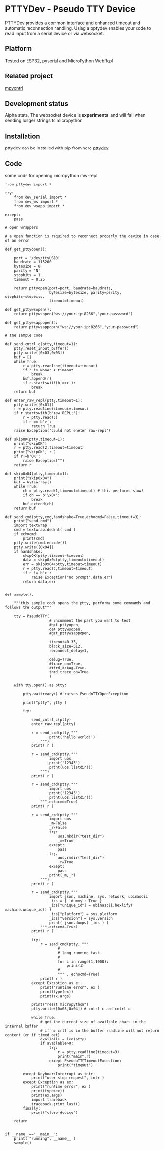 
# PTTYDev - Pseudo TTY Device

PTTYDev provides a common interface and enhanced timeout and automatic reconnection handling.
Using a pptydev enables your code to read input from a serial device or via websocket.

## Platform

Tested on ESP32, pyserial and MicroPython WebRepl

## Related project

[mpycntrl](https://github.com/kr-g/mpycntrl)


## Development status

Alpha state, 
The websocket device is __experimental__ and will fail when sending longer strings to micropython 

## Installation

pttydev can be installed with pip from here [pttydev](https://pypi.org/project/pttydev/)


## Code

some code for opening micropython raw-repl


    from pttydev import *

    try:
        from dev_serial import *
        from dev_ws import *
        from dev_wsapp import *

    except:
        pass

    # open wrappers

    # a open function is required to reconnect properly the device in case of an error

    def get_pttyopen():

        port = '/dev/ttyUSB0' 
        baudrate = 115200
        bytesize = 8
        parity = 'N'
        stopbits = 1
        timeout = 0.25

        return pttyopen(port=port, baudrate=baudrate,
                        bytesize=bytesize, parity=parity, stopbits=stopbits,
                        timeout=timeout)

    def get_pttywsopen():
        return pttywsopen("ws://your-ip:8266","your-password")

    def get_pttywsappopen():    
        return pttywsappopen("ws://your-ip:8266","your-password")

    # the sample code

    def send_cntrl_c(ptty,timeout=1):
        ptty.reset_input_buffer()
        ptty.write([0x03,0x03])
        buf = []
        while True:
            r = ptty.readline(timeout=timeout)
            if r is None: # timeout
                break
            buf.append(r)
            if r.startswith(b'>>>'):
                break
        return buf
            
    def enter_raw_repl(ptty,timeout=1):
        ptty.write([0x01])
        r = ptty.readline(timeout=timeout)
        if r.startswith(b'raw REPL;'):
            r = ptty.read(1)
            if r == b'>':
                return True
        raise Exception("could not eneter raw-repl")

    def skipOK(ptty,timeout=1):
        print("skipOK")
        r = ptty.read(2,timeout=timeout)
        print("skipOK", r )
        if r!=b'OK':
            raise Exception("")
        return r

    def skip0x04(ptty,timeout=1):
        print("skip0x04")
        buf = bytearray()
        while True:
            ch = ptty.read(1,timeout=timeout) # this performs slow!
            if ch == b'\x04':
                break
            buf.extend(ch)
        return buf

    def send_cmd(ptty,cmd,handshake=True,echocmd=False,timeout=3):
        print("send_cmd")
        import textwrap
        cmd = textwrap.dedent( cmd )
        if echocmd:
            print(cmd)
        ptty.write(cmd.encode())
        ptty.write([0x04])
        if handshake:
            skipOK(ptty,timeout=timeout)
            data = skip0x04(ptty,timeout=timeout)
            err = skip0x04(ptty,timeout=timeout)
            r = ptty.read(1,timeout=timeout)
            if r != b'>':
                raise Exception("no prompt",data,err)
            return data,err


    def sample():
        
        """this sample code opens the ptty, performs some commands and follows the output"""
        
        tty = PseudoTTY(
                        # uncomment the part you want to test
                        #get_pttyopen,
                        get_pttywsopen,                    
                        #get_pttywsappopen,
                        
                        timeout=0.35,
                        block_size=512,
                        reconnect_delay=1,
                        
                        debug=True,
                        #trace_on=True,                    
                        #thrd_debug=True,
                        thrd_trace_on=True
                        )

        with tty.open() as ptty:
            
            ptty.waitready() # raises PseudoTTYOpenException 
            
            print("ptty", ptty )
            
            try:
                
                send_cntrl_c(ptty)
                enter_raw_repl(ptty)
                
                r = send_cmd(ptty,"""
                        print('hello world!')
                    """)
                print( r )
     
                r = send_cmd(ptty,"""
                        import uos
                        print('12345')
                        print(uos.listdir())
                    """)
                print( r )

                r = send_cmd(ptty,"""
                        import uos
                        print('12345')
                        print(uos.listdir())
                    """,echocmd=True)
                print( r )

                r = send_cmd(ptty,"""
                        import uos
                        _m=False
                        _r=False
                        try:
                            uos.mkdir("test_dir")
                            _m=True
                        except:
                            pass
                        try:
                            uos.rmdir("test_dir")
                            _r=True
                        except:
                            pass
                        print(_m,_r)
                    """)
                print( r )

                r = send_cmd(ptty,"""
                        import json, machine, sys, network, ubinascii
                        _ids = { 'dummy': True }
                        _ids["unique_id"] = ubinascii.hexlify( machine.unique_id() )
                        _ids["platform"] = sys.platform
                        _ids["version"] = sys.version
                        print( json.dumps( _ids ) )
                    """,echocmd=True)
                print( r )

                try:
                    r = send_cmd(ptty, """
                            #
                            # long running task
                            #
                            for i in range(1,1000):
                                print(i)
                            #
                            """ , echocmd=True)                    
                    print( r )
                except Exception as e:
                    print("runtime error", ex )
                    print(type(ex))
                    print(ex.args)

                print("reset micropython")
                ptty.write([0x03,0x04]) # cntrl c and cntrl d 

                while True:                
                    # get the current size of available chars in the internal buffer
                    # if no crlf is in the buffer readline will not return content (or if timed out)
                    available = len(ptty) 
                    if available>0:
                        try:
                            r = ptty.readline(timeout=3)
                            print("main",r)
                        except PseudoTTYTimeoutException:
                            print("timeout")                       

            except KeyboardInterrupt as intr:
                print("user stop request", intr )        
            except Exception as ex:
                print("runtime error", ex )
                print(type(ex))
                print(ex.args)
                import traceback
                traceback.print_last()
            finally:
                print("close device")
            
        return
    

    if __name__=='__main__':
        print( "running", __name__ )
        sample()
        
    



